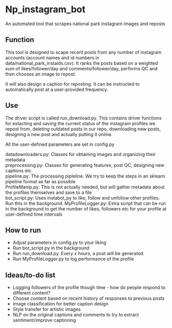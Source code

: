 # Np_instagram_bot
An automated tool that scrapes national park instagram images and reposts

## Function  

This tool is designed to scape recent posts from any number of instagram accounts (account names and id numbers in data/national_park_instaids.csv). It ranks the posts based on a weighted sum of likes/follower/day and comments/follower/day, performs QC and then chooses an image to repost. 

It will also design a caption for reposting.
It can be instructed to automatically post at a user-provided frequency.  

## Use  

The driver script is called run_download.py. This contains driver functions for extacting and saving the current status of the instagram profiles
we repost from, deleting outdated posts in our repo, downloading new posts, designing a new post and actually putting it online. 

All the user-defined parameters are set in config.py   

datadownloaders.py: Classes for obtaining images and organizing their metadata    
preprocessing.py: Classes for generating features, post QC, designing new captions etc.   
pipeline.py: The processing pipleline. We try to keep the steps in an sklearn pipeline format as far as possible  
ProfileManip.py: This is not actually needed, but will gather metadata about the profiles themselves and save to a file  
bot_script.py: Uses instabot_py to like, follow and unfollow other profiles. Run this in the background. 
MyProfileLogger.py: Extra script that can be run in the background to get the number of likes, followers etc for your profile at
user-defined time intervals    

## How to run  

- Adjust parameters in config.py to your liking   
- Run bot_script.py in the background   
- Run run_download.py. Every x hours, a post will be generated  
- Run MyProfileLogger.py to log performance of the profile     


## Ideas/to-do list  

- Logging followers of the profile though time - how do people respond to different content?   
- Choose content based on recent history of responses to previous posts
- Image classification for better caption design  
- Style transfer for artistic images  
- NLP on the original captions and comments to try to extract sentiment/improve captioning  



